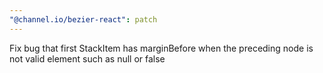 ```yaml
---
"@channel.io/bezier-react": patch
---
```


Fix bug that first StackItem has marginBefore when the preceding node is not valid element such as null or false
